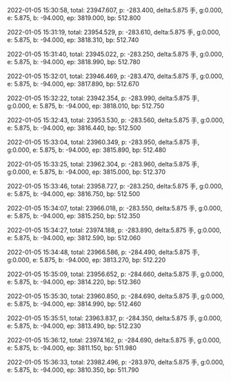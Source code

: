 2022-01-05 15:30:58, total: 23947.607, p: -283.400, delta:5.875 手, g:0.000, e: 5.875, b: -94.000, ep: 3819.000, bp: 512.800

2022-01-05 15:31:19, total: 23954.529, p: -283.610, delta:5.875 手, g:0.000, e: 5.875, b: -94.000, ep: 3818.310, bp: 512.740

2022-01-05 15:31:40, total: 23945.022, p: -283.250, delta:5.875 手, g:0.000, e: 5.875, b: -94.000, ep: 3818.990, bp: 512.780

2022-01-05 15:32:01, total: 23946.469, p: -283.470, delta:5.875 手, g:0.000, e: 5.875, b: -94.000, ep: 3817.890, bp: 512.670

2022-01-05 15:32:22, total: 23942.354, p: -283.990, delta:5.875 手, g:0.000, e: 5.875, b: -94.000, ep: 3818.010, bp: 512.750

2022-01-05 15:32:43, total: 23953.530, p: -283.560, delta:5.875 手, g:0.000, e: 5.875, b: -94.000, ep: 3816.440, bp: 512.500

2022-01-05 15:33:04, total: 23960.349, p: -283.950, delta:5.875 手, g:0.000, e: 5.875, b: -94.000, ep: 3815.890, bp: 512.480

2022-01-05 15:33:25, total: 23962.304, p: -283.960, delta:5.875 手, g:0.000, e: 5.875, b: -94.000, ep: 3815.000, bp: 512.370

2022-01-05 15:33:46, total: 23958.727, p: -283.250, delta:5.875 手, g:0.000, e: 5.875, b: -94.000, ep: 3816.750, bp: 512.500

2022-01-05 15:34:07, total: 23966.018, p: -283.550, delta:5.875 手, g:0.000, e: 5.875, b: -94.000, ep: 3815.250, bp: 512.350

2022-01-05 15:34:27, total: 23974.188, p: -283.890, delta:5.875 手, g:0.000, e: 5.875, b: -94.000, ep: 3812.590, bp: 512.060

2022-01-05 15:34:48, total: 23966.586, p: -284.490, delta:5.875 手, g:0.000, e: 5.875, b: -94.000, ep: 3813.270, bp: 512.220

2022-01-05 15:35:09, total: 23956.652, p: -284.660, delta:5.875 手, g:0.000, e: 5.875, b: -94.000, ep: 3814.220, bp: 512.360

2022-01-05 15:35:30, total: 23960.850, p: -284.690, delta:5.875 手, g:0.000, e: 5.875, b: -94.000, ep: 3814.990, bp: 512.460

2022-01-05 15:35:51, total: 23963.837, p: -284.350, delta:5.875 手, g:0.000, e: 5.875, b: -94.000, ep: 3813.490, bp: 512.230

2022-01-05 15:36:12, total: 23974.162, p: -284.690, delta:5.875 手, g:0.000, e: 5.875, b: -94.000, ep: 3811.150, bp: 511.980

2022-01-05 15:36:33, total: 23982.496, p: -283.970, delta:5.875 手, g:0.000, e: 5.875, b: -94.000, ep: 3810.350, bp: 511.790